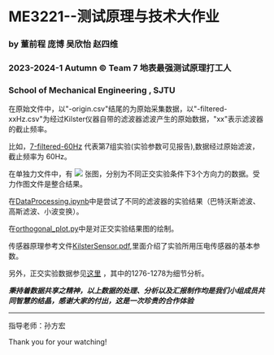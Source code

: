 # ME3221--测试原理与技术大作业
### by 董前程 庞博 吴欣怡 赵四维
### 2023-2024-1 Autumn © Team 7 地表最强测试原理打工人
### School of Mechanical Engineering , SJTU

在原始文件中，以"-origin.csv"结尾的为原始采集数据，以"-filtered-xxHz.csv"为经过Kilster仪器自带的滤波器滤波产生的原始数据，"xx"表示滤波器的截止频率。

比如，[7-filtered-60Hz](./7-filtered-60Hz.csv) 代表第7组实验(实验参数可见报告),数据经过原始滤波，截止频率为 60Hz。

在单独力文件中，有 ![](https://latex.codecogs.com/svg.image?&space;27(3\times9)) 张图，分别为不同正交实验条件下3个方向力的数据。受力作图文件是整合结果。

在[DataProcessing.ipynb](./DataProcessing.ipynb)中是尝试了不同的滤波器的实验结果（巴特沃斯滤波、高斯滤波、小波变换）。

在[orthogonal_plot.py](./orthogonal_plot.py)中是对正交实验结果图的绘制。

传感器原理参考文件[KilsterSensor.pdf](./KilsterSensor.pdf),里面介绍了实验所用压电传感器的基本参数。

另外，正交实验数据参见[这里](https://spssau.com/shareresults.html?shareResult=8C4C9CFBE72B05543C1CD97DCEB86D4D) ，其中的1276-1278为细节分析。

**_秉持着数据共享之精神，以上数据的处理、分析以及汇报制作均是我们小组成员共同智慧的结晶，感谢大家的付出，这是一次珍贵的合作体验_**


---
指导老师：孙方宏

Thank you for your watching!

